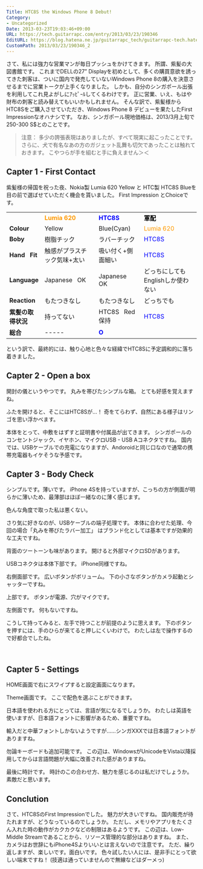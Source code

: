 ```yaml
---
Title: HTC8S the Windows Phone 8 Debut!
Category:
- Uncategorized
Date: 2013-03-23T19:03:46+09:00
URL: https://tech.guitarrapc.com/entry/2013/03/23/190346
EditURL: https://blog.hatena.ne.jp/guitarrapc_tech/guitarrapc-tech.hatenablog.com/atom/entry/11696248318757675511
CustomPath: 2013/03/23/190346_2
---
```


<p>さて、私には強力な営業マンが毎日プッシュをかけてきます。 所謂、紫髪の大図書館です。 これまでDELLの27” Displayを初めとして、多くの購買意欲を誘ってきた刺客は、ついに国内で発売していないWindows Phone 8の購入を決意させるまでに営業トークが上手くなりました。 しかも、自分のシンガポール出張を利用してこれ見よがしにｱｯﾋﾟｰﾙしてくるわけです。 正に営業、いえ、もはや財布の刺客と読み替えてもいいかもしれません。 そんな訳で、紫髪様からHTC8Sをご購入させていただき、Windows Phone 8 デビューを果たしたFirst Impressionなオハナシです。 なお、シンガポール現地価格は、2013/3月上旬で250-300 S$とのことです。</p>
<blockquote>注意： 多少の誇張表現はありましたが、すべて現実に起こったことです。 さらに、犬で有名なあの方のガジェット乱舞も切欠であったことは触れておきます。 こやつらが手を組むと手に負えません＞＜</blockquote>
<h2>Capter 1 - First Contact</h2>
<p>紫髪様の帰国を祝った夜、Nokia製 Lumia 620 Yellow と HTC製 HTC8S Blueを目の前で選ばせていただく機会を貰いました。 First Impression とChoiceです。</p>
<table border="0" width="568" cellspacing="0" cellpadding="0">
<tbody>
<tr>
<td width="75" height="19"> </td>
<td width="174"><span style="color: #ff9900;"><strong>Lumia 620</strong></span></td>
<td width="120"><span style="color: #0000ff;"><strong>HTC8S</strong></span></td>
<td width="199"><span style="color: #000000;"><strong>軍配</strong></span></td>
</tr>
<tr>
<td align="left" height="19"><strong>Colour</strong></td>
<td align="left">Yellow</td>
<td align="left">Blue(Cyan)</td>
<td align="left"><span style="color: #ff9900;">Lumia 620</span></td>
</tr>
<tr>
<td align="left" height="19"><strong>Boby</strong></td>
<td align="left">樹脂チック</td>
<td align="left">ラバーチック</td>
<td align="left"><span style="color: #0000ff;">HTC8S</span></td>
</tr>
<tr>
<td align="left" height="19"><strong>Hand   Fit</strong></td>
<td align="left">触感がプラスチック気味+太い</td>
<td align="left">吸い付く+側面細い</td>
<td align="left"><span style="color: #0000ff;">HTC8S</span></td>
</tr>
<tr>
<td align="left" height="19"><strong>Language</strong></td>
<td align="left">Japanese   OK</td>
<td align="left">Japanese   OK</td>
<td align="left">どっちにしてもEnglishしか使わない</td>
</tr>
<tr>
<td align="left" height="19"><strong>Reaction</strong></td>
<td align="left">もたつきなし</td>
<td align="left">もたつきなし</td>
<td align="left">どっちでも</td>
</tr>
<tr>
<td align="left" height="19"><strong>紫髪の取得状況</strong></td>
<td align="left">持ってない</td>
<td align="left">HTC8S   Red保持</td>
<td align="left"><span style="color: #0000ff;">HTC8S</span></td>
</tr>
<tr>
<td align="left" height="19"><strong>総合</strong></td>
<td align="left">-----</td>
<td align="left"><strong><span style="color: #0000ff;">O</span></strong></td>
<td> </td>
</tr>
</tbody>
</table>
<p>という訳で、最終的には、触り心地と色々な経緯でHTC8Sに予定調和的に落ち着きました。</p>
<h2>Capter 2 - Open a box</h2>
<p>開封の儀というやつです。 丸みを帯びたシンプルな箱。 とても好感を覚えますね。</p>
<p>ふたを開けると、そこにはHTC8Sが…！ 奇をてらわず、自然にある様子はリンゴを思い浮かべます。</p>
<p>本体をとって、中敷をはずすと証明書や付属品が出てきます。 シンガポールのコンセントジャック、イヤホン、マイクロUSB - USB Aコネクタですね。 国内では、USBケーブルでの充電になりますが、Andoroidと同じ口なので通常の携帯充電器もイケそうな予感です。</p>
<h2>Capter 3 - Body Check</h2>
<p>シンプルです。薄いです。 iPhone 4Sを持っていますが、こっちの方が側面が明らかに薄いため、最薄部はほぼ一緒なのに薄く感じます。</p>
<p>色んな角度で取った私は悪くない。</p>
<p>さり気に好きなのが、USBケーブルの端子処理です。 本体に合わせた処理、今回の場合「丸みを帯びたラバー加工」 はブランド化としては基本ですが効果的な工夫ですね。</p>
<p>背面のツートーンも味があります。 開けると外部マイクロSDがあります。</p>
<p>USBコネクタは本体下部です。 iPhone同様ですね。</p>
<p>右側面部です。 広いボタンがボリューム。 下の小さなボタンがカメラ起動とシャッターですね。</p>
<p>上部です。 ボタンが電源、穴がマイクです。</p>
<p>左側面です。 何もないですね。</p>
<p>こうして持ってみると、左手で持つことが前提のように思えます。 下のボタンを押すには、手のひらが来てると押しにくいわけで。 わたしは左で操作するので好都合でしたね。</p>
<p> </p>
<h2>Capter 5 - Settings</h2>
<p>HOME画面で右にスワイプすると設定画面になります。</p>
<p>Theme画面です。 ここで配色を選ぶことができます。</p>
<p>日本語を使われる方にとっては、言語が気になるでしょうか。 わたしは英語を使いますが、日本語フォントに影響があるため、重要ですね。</p>
<p>輸入だと中華フォントしかないようですが……シンガXXXでは日本語フォントがありますね。</p>
<p>勿論キーボードも追加可能です。 この辺は、WindowsがUnicodeをVista以降採用してからは言語問題が大幅に改善された感がありますね。</p>
<p>最後に時計です。 時計のこの合わせ方、魅力を感じるのは私だけでしょうか。 素敵だと思います。</p>
<h2>Conclution</h2>
<p>さて、HTC8SのFirst Impressionでした。 魅力が大きいですね。 国内販売が待たれますが、どうなっているのでしょうか。 ただし、メモリやアプリをたくさん入れた時の動作がカクカクなどの制限はあるようです。 この辺は、Low-Middle Streamであることから、リソース管理的な部分はありますね。 また、カメラはお世辞にもiPhone4Sよりいいとは言えないので注意です。 ただ、繰り返しますが、楽しいです。面白いです。 色々試したい人には、是非手にとって欲しい端末ですね！ (技適は通っていませんので無線などはダーメっ)</p>
